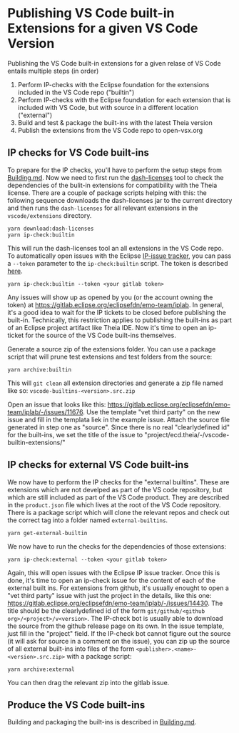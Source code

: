 # Publishing VS Code built-in Extensions for a given VS Code Version
Publishing the VS Code built-in extensions for a given relase of VS Code entails multiple steps (in order)

1. Perform IP-checks with the Eclipse foundation for the extensions included in the VS Code repo ("builtin")
2. Perform IP-checks with the Eclipse foundation for each extension that is included with VS Code, but with source in a different location ("external")
3. Build and test & package the built-ins with the latest Theia version
4. Publish the extensions from the VS Code repo to open-vsx.org

## IP checks for VS Code built-ins
To prepare for the IP checks, you'll have to perform the setup steps from [Building.md](./Building.md#setup). Now we need 
to first run the [dash-licenses](https://github.com/eclipse/dash-licenses) tool to check the dependencies of the bulit-in 
extensions for compatibility with the Theia license. There are a couple of package scripts helping with this: the following sequence downloads the dash-licenses jar to the current directory and then runs the `dash-licenses` for all relevant extensions in the `vscode/extensions` directory.

    yarn download:dash-licenses
    yarn ip-check:builtin 

This will run the dash-licenses tool an all extensions in the VS Code repo. To automatically open issues with the Eclipse [IP-issue tracker](https://gitlab.eclipse.org/eclipsefdn/emo-team/iplab), you can pass a `--token` parameter to the `ip-check:builtin` script. The token is  described [here](https://github.com/eclipse/dash-licenses?tab=readme-ov-file#automatic-ip-team-review-requests).

    yarn ip-check:builtin --token <your gitlab token>

Any issues will show up as opened by you (or the account owning the token) at https://gitlab.eclipse.org/eclipsefdn/emo-team/iplab. In general, it's a good idea to wait for the 
IP tickets to be closed before publishing the built-in. Technically, this restriction applies to publishing the built-ins as part of an Eclipse project artifact like Theia IDE. 
Now it's time to open an ip-ticket for the source of the VS Code built-ins themselves.

Generate a source zip of the extensions folder. You can use a package script that will prune test extensions and test folders from the source:

    yarn archive:builtin

This will `git clean` all extension directories and generate a zip file named like so: `vscode-builtins-<version>.src.zip`

Open an issue that looks like this: https://gitlab.eclipse.org/eclipsefdn/emo-team/iplab/-/issues/11676. Use the template "vet third party" on the new issue and fill in the templata liek in the example issue. Attach the source file generated in step one as "source". Since there is no real "clearlydefined id" for the built-ins, we set the title of the issue to "project/ecd.theia/-/vscode-builtin-extensions/<VS Code version>"

## IP checks for external VS Code built-ins
We now have to perform the IP checks for the "external builtins". These are extensions which are not develped as part of the VS code repository, but which are still included as part of the
VS Code product. They are described in the `product.json` file which lives at the root of the VS Code repository. There is a package script which will clone the relevant repos and check out
the correct tag into a folder named `external-builtins`.

    yarn get-external-builtin

We now have to run the checks for the dependencies of those extensions:

    yarn ip-check:external --token <your gitlab token>

Again, this will open issues with the Eclipse IP issue tracker. Once this is done, it's time to open an ip-check issue for the content of each of the external built ins.
For extensions from github, it's usually enought to open a "vet third party" issue with just the project in the details, like this one: https://gitlab.eclipse.org/eclipsefdn/emo-team/iplab/-/issues/14430. The title should be the clearlydefined id of the form `git/github/<github org>/<project>/v<version>`. The IP-check bot is usually able to download the source from the github release page on its own. In the issue template, just fill in the "project" field.
If the IP-check bot cannot figure out the source (it will ask for source in a comment on the issue), you can zip up the source of all external built-ins into files of the form `<publisher>.<name>-<version>.src.zip>` with a package script: 

    yarn archive:external

You can then drag the relevant zip into the gitlab issue.

## Produce the VS Code built-ins

Building and packaging the built-ins is described in [Building.md](./Building.md). 


